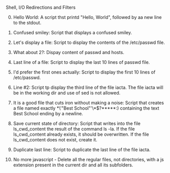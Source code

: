 Shell, I/O Redirections and Filters

0. Hello World: A script thst printd "Hello, World", followed by aa new line to the stdout.

1. Confused smiley: Script that displays a confused smiley.

2. Let's display a file: Script to display the contents of the /etc/passwd file.

3. What about 2?: Dispay content of passwd and hosts.

4. Last line of a file: Script to display the last 10 lines of passwd file.

5. I'd prefer the first ones actually: Script to display the first 10 lines of /etc/passwd.

6. Line #2: Script tp display the third line of the file iacta. The file iacta will be in the working dir and use of sed is not allowed.

7. It is a good file that cuts iron without making a noise: Script that creates a file named exactly \*\\'"Best School"\'\\*$\?\*\*\*\*\*:) containing the text Best School ending by a newline.

8. Save current state of directory: Script that writes into the file ls_cwd_content the result of the command ls -la. If the file ls_cwd_content already exists, it should be overwritten. If the file ls_cwd_content does not exist, create it.

9. Duplicate last line: Script to duplicate the last line of the file iacta.

10. No more javascript - Delete all the regular files, not directories, with a js extension present in the current dir and all its subfolders.


